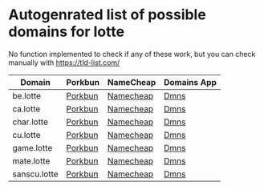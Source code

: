 # Autogenrated list of possible domains for lotte

No function implemented to check if any of these work, but you can check manually with https://tld-list.com/

| Domain | Porkbun | NameCheap | Domains App |
|---|---|---|---|
| be.lotte | [Porkbun](https://porkbun.com/checkout/search?prb=e814663da1&tlds=&idnLanguage=&search=search&q=be.lotte) | [Namecheap](https://www.namecheap.com/domains/registration/results/?domain=be.lotte) | [Dmns](https://dmns.app/domains?q=be.lotte) |
| ca.lotte | [Porkbun](https://porkbun.com/checkout/search?prb=e814663da1&tlds=&idnLanguage=&search=search&q=ca.lotte) | [Namecheap](https://www.namecheap.com/domains/registration/results/?domain=ca.lotte) | [Dmns](https://dmns.app/domains?q=ca.lotte) |
| char.lotte | [Porkbun](https://porkbun.com/checkout/search?prb=e814663da1&tlds=&idnLanguage=&search=search&q=char.lotte) | [Namecheap](https://www.namecheap.com/domains/registration/results/?domain=char.lotte) | [Dmns](https://dmns.app/domains?q=char.lotte) |
| cu.lotte | [Porkbun](https://porkbun.com/checkout/search?prb=e814663da1&tlds=&idnLanguage=&search=search&q=cu.lotte) | [Namecheap](https://www.namecheap.com/domains/registration/results/?domain=cu.lotte) | [Dmns](https://dmns.app/domains?q=cu.lotte) |
| game.lotte | [Porkbun](https://porkbun.com/checkout/search?prb=e814663da1&tlds=&idnLanguage=&search=search&q=game.lotte) | [Namecheap](https://www.namecheap.com/domains/registration/results/?domain=game.lotte) | [Dmns](https://dmns.app/domains?q=game.lotte) |
| mate.lotte | [Porkbun](https://porkbun.com/checkout/search?prb=e814663da1&tlds=&idnLanguage=&search=search&q=mate.lotte) | [Namecheap](https://www.namecheap.com/domains/registration/results/?domain=mate.lotte) | [Dmns](https://dmns.app/domains?q=mate.lotte) |
| sanscu.lotte | [Porkbun](https://porkbun.com/checkout/search?prb=e814663da1&tlds=&idnLanguage=&search=search&q=sanscu.lotte) | [Namecheap](https://www.namecheap.com/domains/registration/results/?domain=sanscu.lotte) | [Dmns](https://dmns.app/domains?q=sanscu.lotte) |
